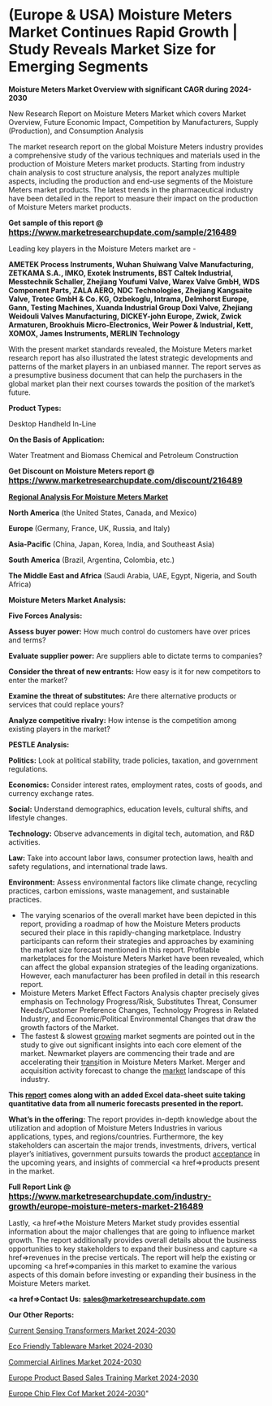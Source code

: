 # (Europe & USA) Moisture Meters Market Continues Rapid Growth | Study Reveals Market Size for Emerging Segments

<strong>Moisture Meters Market Overview with significant CAGR during 2024-2030</strong>

New Research Report on Moisture Meters Market which covers Market Overview, Future Economic Impact, Competition by Manufacturers, Supply (Production), and Consumption Analysis

The market research report on the global Moisture Meters industry provides a comprehensive study of the various techniques and materials used in the production of Moisture Meters market products. Starting from industry chain analysis to cost structure analysis, the report analyzes multiple aspects, including the production and end-use segments of the Moisture Meters market products. The latest trends in the pharmaceutical industry have been detailed in the report to measure their impact on the production of Moisture Meters market products.

<strong>Get sample of this report @ <a href=https://www.marketresearchupdate.com/sample/216489><font size=3 color=#0000ff>https://www.marketresearchupdate.com/sample/216489</font></a></strong>

Leading key players in the Moisture Meters market are -

<strong>AMETEK Process Instruments, Wuhan Shuiwang Valve Manufacturing, ZETKAMA S.A., IMKO, Exotek Instruments, BST Caltek Industrial, Messtechnik Schaller, Zhejiang Youfumi Valve, Warex Valve GmbH, WDS Component Parts, ZALA AERO, NDC Technologies, Zhejiang Kangsaite Valve, Trotec GmbH & Co. KG, Ozbekoglu, Intrama, Delmhorst Europe, Gann, Testing Machines, Xuanda Industrial Group Doxi Valve, Zhejiang Weidouli Valves Manufacturing, DICKEY-john Europe, Zwick, Zwick Armaturen, Brookhuis Micro-Electronics, Weir Power & Industrial, Kett, XOMOX, James Instruments, MERLIN Technology</strong>

With the present market standards revealed, the Moisture Meters market research report has also illustrated the latest strategic developments and patterns of the market players in an unbiased manner. The report serves as a presumptive business document that can help the purchasers in the global market plan their next courses towards the position of the market’s future.

<strong>Product Types:</strong>

Desktop
Handheld
In-Line

<strong>On the Basis of Application:</strong>

Water Treatment and Biomass
Chemical and Petroleum
Construction

<strong>Get Discount on Moisture Meters report @ <a href=https://www.marketresearchupdate.com/discount/216489><font size=3 color=#0000ff>https://www.marketresearchupdate.com/discount/216489</font></a></strong>

<strong><u><b>Regional Analysis For Moisture Meters Market</b></u></strong>

<strong><b>North America</b></strong> (the United States, Canada, and Mexico)

<strong><b>Europe </b></strong>(Germany, France, UK, Russia, and Italy)

<strong><b>Asia-Pacific</b></strong> (China, Japan, Korea, India, and Southeast Asia)

<strong><b>South America</b></strong> (Brazil, Argentina, Colombia, etc.)

<strong><b>The Middle East and Africa</b></strong> (Saudi Arabia, UAE, Egypt, Nigeria, and South Africa)

<strong>Moisture Meters Market Analysis:</strong>

<strong>Five Forces Analysis:</strong>

<strong>Assess buyer power:</strong> How much control do customers have over prices and terms?

<strong>Evaluate supplier power:</strong> Are suppliers able to dictate terms to companies?

<strong>Consider the threat of new entrants:</strong> How easy is it for new competitors to enter the market?

<strong>Examine the threat of substitutes:</strong> Are there alternative products or services that could replace yours?

<strong>Analyze competitive rivalry:</strong> How intense is the competition among existing players in the market?

<strong>PESTLE Analysis:</strong>

<strong>Politics:</strong> Look at political stability, trade policies, taxation, and government regulations.

<strong>Economics:</strong> Consider interest rates, employment rates, costs of goods, and currency exchange rates.

<strong>Social:</strong> Understand demographics, education levels, cultural shifts, and lifestyle changes.

<strong>Technology:</strong> Observe advancements in digital tech, automation, and R&D activities.

<strong>Law:</strong> Take into account labor laws, consumer protection laws, health and safety regulations, and international trade laws.

<strong>Environment:</strong> Assess environmental factors like climate change, recycling practices, carbon emissions, waste management, and sustainable practices.

<ul>
  <li>The varying scenarios of the overall market have been depicted in this report, providing a roadmap of how the Moisture Meters products secured their place in this rapidly-changing marketplace. Industry participants can reform their strategies and approaches by examining the market size forecast mentioned in this report. Profitable marketplaces for the Moisture Meters Market have been revealed, which can affect the global expansion strategies of the leading organizations. However, each manufacturer has been profiled in detail in this research report.</li>
  <li>Moisture Meters Market Effect Factors Analysis chapter precisely gives emphasis on Technology Progress/Risk, Substitutes Threat, Consumer Needs/Customer Preference Changes, Technology Progress in Related Industry, and Economic/Political Environmental Changes that draw the growth factors of the Market.</li>
  <li>The fastest &amp; slowest <a href=ASDF991299>growing</a> market segments are pointed out in the study to give out significant insights into each core element of the market. Newmarket players are commencing their trade and are accelerating their <a href=>trans</a>ition in Moisture Meters Market. Merger and acquisition activity forecast to change the <a href=>market</a> landscape of this industry.</li>
</ul>
<strong>This <a href=>report</a> comes along with an added Excel data-sheet suite taking quantitative data from all numeric forecasts presented in the report.</strong>

<strong>What’s in the offering:</strong> The report provides in-depth knowledge about the utilization and adoption of Moisture Meters Industries in various applications, types, and regions/countries. Furthermore, the key stakeholders can ascertain the major trends, investments, drivers, vertical player’s initiatives, government pursuits towards the product <a href=ASDF881288>acceptance</a> in the upcoming years, and insights of commercial <a href=>products</a> present in the market.

<strong>Full Report Link @ <a href=https://www.marketresearchupdate.com/industry-growth/europe-moisture-meters-market-216489><font size=3 color=#0000ff>https://www.marketresearchupdate.com/industry-growth/europe-moisture-meters-market-216489</font></a></strong>

Lastly, <a href=>the</a> Moisture Meters Market study provides essential information about the major challenges that are going to influence market growth. The report additionally provides overall details about the business opportunities to key stakeholders to expand their business and capture <a href=>revenues</a> in the precise verticals. The report will help the existing or upcoming <a href=>companies</a> in this market to examine the various aspects of this domain before investing or expanding their business in the Moisture Meters market.

<strong><a href=><strong>Contact Us:</strong></a></strong>
<strong>sales@marketresearchupdate.com</strong>

<strong>Our Other Reports:</strong>

<a href=https://www.linkedin.com/pulse/current-sensing-transformers-market-expects>Current Sensing Transformers Market 2024-2030</a>

<a href=https://www.linkedin.com/pulse/eco-friendly-tableware-market-size-trends-consumption>Eco Friendly Tableware Market 2024-2030</a>

<a href=https://www.linkedin.com/pulse/commercial-airlines-market-analysis-segment-region-growth>Commercial Airlines Market 2024-2030</a>

<a href=https://www.linkedin.com/pulse/europe-product-based-sales-training-market-an4af/>Europe Product Based Sales Training Market 2024-2030</a>

<a href=https://www.linkedin.com/pulse/europe-chip-flex-cof-market-research-cituf/>Europe Chip Flex Cof Market 2024-2030</a>"
